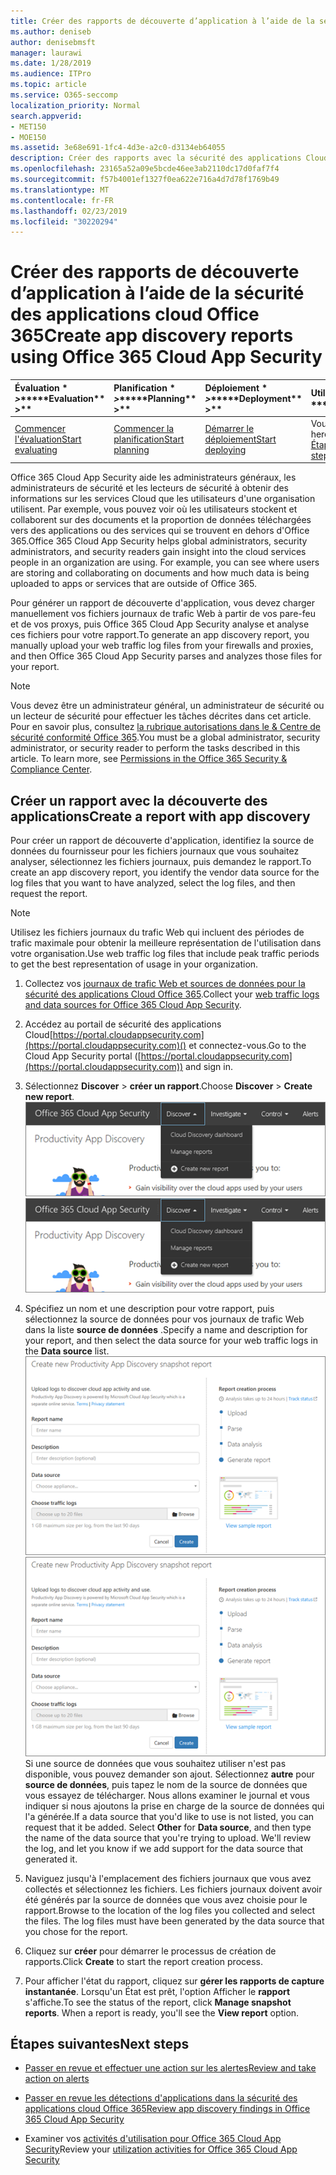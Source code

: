 ```yaml
---
title: Créer des rapports de découverte d’application à l’aide de la sécurité des applications cloud Office 365
ms.author: deniseb
author: denisebmsft
manager: laurawi
ms.date: 1/28/2019
ms.audience: ITPro
ms.topic: article
ms.service: O365-seccomp
localization_priority: Normal
search.appverid:
- MET150
- MOE150
ms.assetid: 3e68e691-1fc4-4d3e-a2c0-d3134eb64055
description: Créer des rapports avec la sécurité des applications Cloud Office 365 qui vous permettent de comprendre comment les personnes de votre organisation utilisent Office 365 et d'autres applications.
ms.openlocfilehash: 23165a52a09e5bcde46ee3ab2110dc17d0faf7f4
ms.sourcegitcommit: f57b4001ef1327f0ea622e716a4d7d78f1769b49
ms.translationtype: MT
ms.contentlocale: fr-FR
ms.lasthandoff: 02/23/2019
ms.locfileid: "30220294"
---
```

# <a name="create-app-discovery-reports-using-office-365-cloud-app-security"></a><span data-ttu-id="d8c21-103">Créer des rapports de découverte d’application à l’aide de la sécurité des applications cloud Office 365</span><span class="sxs-lookup"><span data-stu-id="d8c21-103">Create app discovery reports using Office 365 Cloud App Security</span></span>

|<span data-ttu-id="d8c21-104">Évaluation \* *\>*\*</span><span class="sxs-lookup"><span data-stu-id="d8c21-104">\*\*\*\*Evaluation\*\* \>\*\*</span></span>|<span data-ttu-id="d8c21-105">Planification \* *\>*\*</span><span class="sxs-lookup"><span data-stu-id="d8c21-105">\*\*\*\*Planning\*\* \>\*\*</span></span>|<span data-ttu-id="d8c21-106">Déploiement \* *\>*\*</span><span class="sxs-lookup"><span data-stu-id="d8c21-106">\*\*\*\*Deployment\*\* \>\*\*</span></span>|<span data-ttu-id="d8c21-107">Utilisation \* \* \* \*</span><span class="sxs-lookup"><span data-stu-id="d8c21-107">\*\*\*\*Utilization\*\*\*\*</span></span>|
|:-----|:-----|:-----|:-----|
|[<span data-ttu-id="d8c21-108">Commencer l'évaluation</span><span class="sxs-lookup"><span data-stu-id="d8c21-108">Start evaluating</span></span>](office-365-cas-overview.md) <br/> |[<span data-ttu-id="d8c21-109">Commencer la planification</span><span class="sxs-lookup"><span data-stu-id="d8c21-109">Start planning</span></span>](get-ready-for-office-365-cas.md) <br/> |[<span data-ttu-id="d8c21-110">Démarrer le déploiement</span><span class="sxs-lookup"><span data-stu-id="d8c21-110">Start deploying</span></span>](turn-on-office-365-cas.md) <br/> |<span data-ttu-id="d8c21-111">Vous êtes là!</span><span class="sxs-lookup"><span data-stu-id="d8c21-111">You are here!</span></span>  <br/> [<span data-ttu-id="d8c21-112">Étapes suivantes</span><span class="sxs-lookup"><span data-stu-id="d8c21-112">Next steps</span></span>](#next-steps) <br/> |
   
<span data-ttu-id="d8c21-p101">Office 365 Cloud App Security aide les administrateurs généraux, les administrateurs de sécurité et les lecteurs de sécurité à obtenir des informations sur les services Cloud que les utilisateurs d'une organisation utilisent. Par exemple, vous pouvez voir où les utilisateurs stockent et collaborent sur des documents et la proportion de données téléchargées vers des applications ou des services qui se trouvent en dehors d'Office 365.</span><span class="sxs-lookup"><span data-stu-id="d8c21-p101">Office 365 Cloud App Security helps global administrators, security administrators, and security readers gain insight into the cloud services people in an organization are using. For example, you can see where users are storing and collaborating on documents and how much data is being uploaded to apps or services that are outside of Office 365.</span></span>
  
<span data-ttu-id="d8c21-115">Pour générer un rapport de découverte d'application, vous devez charger manuellement vos fichiers journaux de trafic Web à partir de vos pare-feu et de vos proxys, puis Office 365 Cloud App Security analyse et analyse ces fichiers pour votre rapport.</span><span class="sxs-lookup"><span data-stu-id="d8c21-115">To generate an app discovery report, you manually upload your web traffic log files from your firewalls and proxies, and then Office 365 Cloud App Security parses and analyzes those files for your report.</span></span>
  
> [!NOTE]
> <span data-ttu-id="d8c21-p102">Vous devez être un administrateur général, un administrateur de sécurité ou un lecteur de sécurité pour effectuer les tâches décrites dans cet article. Pour en savoir plus, consultez [la rubrique autorisations dans le &amp; Centre de sécurité conformité Office 365](permissions-in-the-security-and-compliance-center.md).</span><span class="sxs-lookup"><span data-stu-id="d8c21-p102">You must be a global administrator, security administrator, or security reader to perform the tasks described in this article. To learn more, see [Permissions in the Office 365 Security &amp; Compliance Center](permissions-in-the-security-and-compliance-center.md).</span></span> 
  
## <a name="create-a-report-with-app-discovery"></a><span data-ttu-id="d8c21-118">Créer un rapport avec la découverte des applications</span><span class="sxs-lookup"><span data-stu-id="d8c21-118">Create a report with app discovery</span></span>

<span data-ttu-id="d8c21-119">Pour créer un rapport de découverte d'application, identifiez la source de données du fournisseur pour les fichiers journaux que vous souhaitez analyser, sélectionnez les fichiers journaux, puis demandez le rapport.</span><span class="sxs-lookup"><span data-stu-id="d8c21-119">To create an app discovery report, you identify the vendor data source for the log files that you want to have analyzed, select the log files, and then request the report.</span></span>
  
> [!NOTE]
> <span data-ttu-id="d8c21-120">Utilisez les fichiers journaux du trafic Web qui incluent des périodes de trafic maximale pour obtenir la meilleure représentation de l'utilisation dans votre organisation.</span><span class="sxs-lookup"><span data-stu-id="d8c21-120">Use web traffic log files that include peak traffic periods to get the best representation of usage in your organization.</span></span> 
  
1. <span data-ttu-id="d8c21-121">Collectez vos [journaux de trafic Web et sources de données pour la sécurité des applications Cloud Office 365](web-traffic-logs-and-data-sources-for-ocas.md).</span><span class="sxs-lookup"><span data-stu-id="d8c21-121">Collect your [web traffic logs and data sources for Office 365 Cloud App Security](web-traffic-logs-and-data-sources-for-ocas.md).</span></span>
    
2. <span data-ttu-id="d8c21-122">Accédez au portail de sécurité des applications Cloud[https://portal.cloudappsecurity.com](https://portal.cloudappsecurity.com)() et connectez-vous.</span><span class="sxs-lookup"><span data-stu-id="d8c21-122">Go to the Cloud App Security portal ([https://portal.cloudappsecurity.com](https://portal.cloudappsecurity.com)) and sign in.</span></span> 
       
3. <span data-ttu-id="d8c21-123">Sélectionnez **Discover** \> **créer un rapport**.</span><span class="sxs-lookup"><span data-stu-id="d8c21-123">Choose **Discover** \> **Create new report**.</span></span> <br><span data-ttu-id="d8c21-124">![Dans le portail Office 365 CAS, sélectionnez découvrir](media/73b5299f-94b5-49dd-a00f-154d188eb2c5.png)</span><span class="sxs-lookup"><span data-stu-id="d8c21-124">![In the Office 365 CAS portal, choose Discover](media/73b5299f-94b5-49dd-a00f-154d188eb2c5.png)</span></span><br>
  
4. <span data-ttu-id="d8c21-125">Spécifiez un nom et une description pour votre rapport, puis sélectionnez la source de données pour vos journaux de trafic Web dans la liste **source de données** .</span><span class="sxs-lookup"><span data-stu-id="d8c21-125">Specify a name and description for your report, and then select the data source for your web traffic logs in the **Data source** list.</span></span> <br><span data-ttu-id="d8c21-126">![Dans les autorités de certification O365 \> , choisissez découvrir créer un rapport](media/22e660f0-5eb2-49fa-9fea-f88a5809a07b.png)</span><span class="sxs-lookup"><span data-stu-id="d8c21-126">![In O365 CAS, choose Discover \> Create new report](media/22e660f0-5eb2-49fa-9fea-f88a5809a07b.png)</span></span><br><span data-ttu-id="d8c21-p103">Si une source de données que vous souhaitez utiliser n'est pas disponible, vous pouvez demander son ajout. Sélectionnez **autre** pour **source de données**, puis tapez le nom de la source de données que vous essayez de télécharger. Nous allons examiner le journal et vous indiquer si nous ajoutons la prise en charge de la source de données qui l'a générée.</span><span class="sxs-lookup"><span data-stu-id="d8c21-p103">If a data source that you'd like to use is not listed, you can request that it be added. Select **Other** for **Data source**, and then type the name of the data source that you're trying to upload. We'll review the log, and let you know if we add support for the data source that generated it.</span></span> 
  
5. <span data-ttu-id="d8c21-p104">Naviguez jusqu'à l'emplacement des fichiers journaux que vous avez collectés et sélectionnez les fichiers. Les fichiers journaux doivent avoir été générés par la source de données que vous avez choisie pour le rapport.</span><span class="sxs-lookup"><span data-stu-id="d8c21-p104">Browse to the location of the log files you collected and select the files. The log files must have been generated by the data source that you chose for the report.</span></span>
    
6. <span data-ttu-id="d8c21-132">Cliquez sur **créer** pour démarrer le processus de création de rapports.</span><span class="sxs-lookup"><span data-stu-id="d8c21-132">Click **Create** to start the report creation process.</span></span> 
    
7. <span data-ttu-id="d8c21-p105">Pour afficher l'état du rapport, cliquez sur **gérer les rapports de capture instantanée**. Lorsqu'un État est prêt, l'option Afficher le **rapport** s'affiche.</span><span class="sxs-lookup"><span data-stu-id="d8c21-p105">To see the status of the report, click **Manage snapshot reports**. When a report is ready, you'll see the **View report** option.</span></span> 
    
## <a name="next-steps"></a><span data-ttu-id="d8c21-135">Étapes suivantes</span><span class="sxs-lookup"><span data-stu-id="d8c21-135">Next steps</span></span>

- [<span data-ttu-id="d8c21-136">Passer en revue et effectuer une action sur les alertes</span><span class="sxs-lookup"><span data-stu-id="d8c21-136">Review and take action on alerts</span></span>](review-office-365-cas-alerts.md)
    
- [<span data-ttu-id="d8c21-137">Passer en revue les détections d'applications dans la sécurité des applications cloud Office 365</span><span class="sxs-lookup"><span data-stu-id="d8c21-137">Review app discovery findings in Office 365 Cloud App Security</span></span>](review-app-discovery-findings-in-ocas.md)
    
- <span data-ttu-id="d8c21-138">Examiner vos [activités d'utilisation pour Office 365 Cloud App Security](utilization-activities-for-ocas.md)</span><span class="sxs-lookup"><span data-stu-id="d8c21-138">Review your [utilization activities for Office 365 Cloud App Security](utilization-activities-for-ocas.md)</span></span>
    

